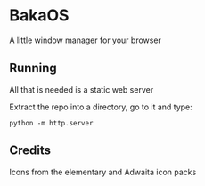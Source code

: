 # BakaOS

A little window manager for your browser

## Running

All that is needed is a static web server

Extract the repo into a directory, go to it and type:

`python -m http.server`

## Credits

Icons from the elementary and Adwaita icon packs